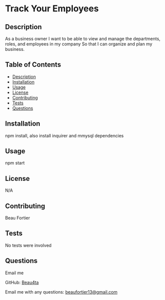 # Track Your Employees

  ## Description
  As a business owner I want to be able to view and manage the departments, roles, and employees in my company So that I can organize and plan my business.

  ## Table of Contents
  - [Description](#description)
  - [Installation](#installation)
  - [Usage](#usage)
  - [License](#license)
  - [Contributing](#contributing)
  - [Tests](#tests)
  - [Questions](#questions)

  ## Installation
  npm install, also install inquirer and mmysql dependencies

  ## Usage
  npm start

  ## License
  N/A
  
  ## Contributing
  Beau Fortier

  ## Tests
  No tests were involved

  ## Questions
  Email me 
  
  GitHub: [Beau4ta](https://github.com/Beau4ta)
  
  Email me with any questions: beaufortier13@gmail.com
  

